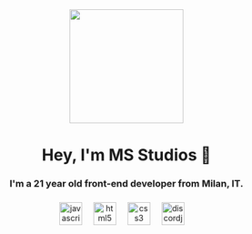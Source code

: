 <div align="center">
  <img height="200" src="https://cdn.discordapp.com/attachments/873274384939364372/1131313987145973841/logo_ms.png"  />
</div>

###

<h1 align="center">Hey, I'm MS Studios 👋</h1>

###

<h3 align="center">I'm a 21 year old front-end developer from Milan, IT.</h3>

###

<div align="center">
  <img src="https://cdn.jsdelivr.net/gh/devicons/devicon/icons/javascript/javascript-original.svg" height="40" alt="javascript logo"  />
  <img width="12" />
  <img src="https://cdn.jsdelivr.net/gh/devicons/devicon/icons/html5/html5-original.svg" height="40" alt="html5 logo"  />
  <img width="12" />
  <img src="https://cdn.jsdelivr.net/gh/devicons/devicon/icons/css3/css3-original.svg" height="40" alt="css3 logo"  />
  <img width="12" />
  <img src="https://cdn.jsdelivr.net/gh/devicons/devicon/icons/discordjs/discordjs-original.svg" height="40" alt="discordjs logo"  />
  <img width="12" />
</div>
